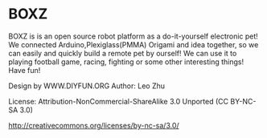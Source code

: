 BOXZ
====

BOXZ is is an open source robot platform as a do-it-yourself electronic pet! We connected Arduino,Plexiglass(PMMA) Origami and idea together, so we can easily and quickly build a remote pet by ourself! We can use it to playing football game, racing, fighting or some other interesting things!
Have fun!

Design by WWW.DIYFUN.ORG
Author: Leo Zhu 


License: Attribution-NonCommercial-ShareAlike 3.0 Unported (CC BY-NC-SA 3.0) 

http://creativecommons.org/licenses/by-nc-sa/3.0/ 
